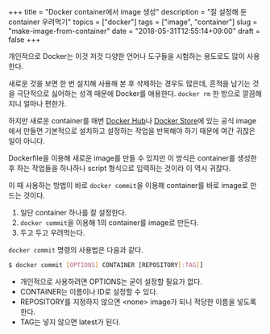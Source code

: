 +++
title = "Docker container에서 image 생성"
description = "잘 설정해 둔 container 우려먹기"
topics = ["docker"]
tags = ["image", "container"]
slug = "make-image-from-container"
date = "2018-05-31T12:55:14+09:00"
draft = false
+++

개인적으로 Docker는 이것 저것 다양한 언어나 도구들을 시험하는 용도로도 많이 사용한다.

새로운 것을 보면 한 번 설치해 사용해 본 후 삭제하는 경우도 많은데, 흔적을 남기는 것을 극단적으로 싫어하는 성격 때문에 Docker를 애용한다. `docker rm` 한 방으로 깔끔해지니 얼마나 편한가.

하지만 새로운 container를 매번 [Docker Hub](https://hub.docker.com)나 [Docker Store](https://store.docker.com/)에 있는 공식 image에서 만들면 기본적으로 설치하고 설정하는 작업을 반복해야 하기 때문에 여간 귀찮은 일이 아니다.

Dockerfile을 이용해 새로운 image를 만들 수 있지만 이 방식은 container를 생성한 후 하는 작업들을 하나하나 script 형식으로 입력하는 것이라 이 역시 귀찮다.

이 때 사용하는 방법이 바로 `docker commit`을 이용해 container를 바로 image로 만드는 것이다.

1. 일단 container 하나를 잘 설정한다.
2. `docker commit`을 이용해 1의 container를 image로 만든다.
3. 두고 두고 우려먹는다.

`docker commit` 명령의 사용법은 다음과 같다.

```bash
$ docker commit [OPTIONS] CONTAINER [REPOSITORY[:TAG]]
```

- 개인적으로 사용하려면 OPTIONS는 굳이 설정할 필요가 없다.
- CONTAINER는 이름이나 ID로 설정할 수 있다.
- REPOSITORY를 지정하지 않으면 \<none> image가 되니 적당한 이름을 넣도록 한다.
- TAG는 넣지 않으면 latest가 된다.

